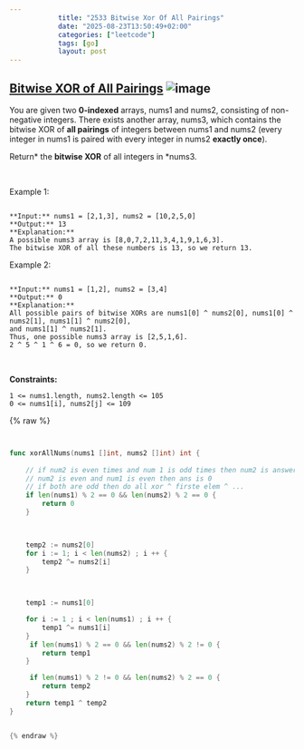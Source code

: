 ```yaml
---
            title: "2533 Bitwise Xor Of All Pairings"
            date: "2025-08-23T13:50:49+02:00"
            categories: ["leetcode"]
            tags: [go]
            layout: post
---
```

            
## [Bitwise XOR of All Pairings](https://leetcode.com/problems/bitwise-xor-of-all-pairings) ![image](https://img.shields.io/badge/Difficulty-Medium-orange)

You are given two **0-indexed** arrays, nums1 and nums2, consisting of non-negative integers. There exists another array, nums3, which contains the bitwise XOR of **all pairings** of integers between nums1 and nums2 (every integer in nums1 is paired with every integer in nums2 **exactly once**).

Return* the **bitwise XOR** of all integers in *nums3.

 

Example 1:

```

**Input:** nums1 = [2,1,3], nums2 = [10,2,5,0]
**Output:** 13
**Explanation:**
A possible nums3 array is [8,0,7,2,11,3,4,1,9,1,6,3].
The bitwise XOR of all these numbers is 13, so we return 13.

```

Example 2:

```

**Input:** nums1 = [1,2], nums2 = [3,4]
**Output:** 0
**Explanation:**
All possible pairs of bitwise XORs are nums1[0] ^ nums2[0], nums1[0] ^ nums2[1], nums1[1] ^ nums2[0],
and nums1[1] ^ nums2[1].
Thus, one possible nums3 array is [2,5,1,6].
2 ^ 5 ^ 1 ^ 6 = 0, so we return 0.

```

 

**Constraints:**

	1 <= nums1.length, nums2.length <= 105
	0 <= nums1[i], nums2[j] <= 109

{% raw %}


```go


func xorAllNums(nums1 []int, nums2 []int) int {
    
    // if num2 is even times and num 1 is odd times then num2 is answer
    // num2 is even and num1 is even then ans is 0
    // if both are odd then do all xor ^ firste elem ^ ...
    if len(nums1) % 2 == 0 && len(nums2) % 2 == 0 {
        return 0
    }

    

    temp2 := nums2[0]
    for i := 1; i < len(nums2) ; i ++ {
        temp2 ^= nums2[i]
    }

   

    temp1 := nums1[0]

    for i := 1 ; i < len(nums1) ; i ++ {
        temp1 ^= nums1[i]
    }
     if len(nums1) % 2 == 0 && len(nums2) % 2 != 0 {
        return temp1
    }

     if len(nums1) % 2 != 0 && len(nums2) % 2 == 0 {
        return temp2
    }
    return temp1 ^ temp2
}


{% endraw %}
```
